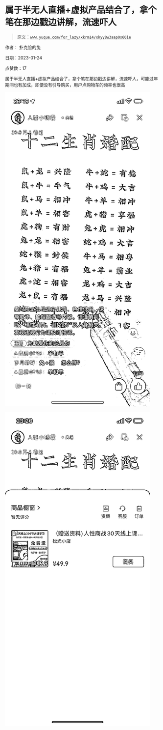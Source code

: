 # 属于半无人直播+虚拟产品结合了，拿个笔在那边戳边讲解，流速吓人

> 原文：[`www.yuque.com/for_lazy/xkrm14/xkyy8w3aap0x60ie`](https://www.yuque.com/for_lazy/xkrm14/xkyy8w3aap0x60ie)



作者： 扑克脸的兔 

日期：2023-01-24 

点赞数：17 

属于半无人直播+虚拟产品结合了，拿个笔在那边戳边讲解，流速吓人，可能过年期间也有加成，即便没有引导购买，用户点购物车的频率也很高 

![](img/63a70038901c9d4cf974f4e01c328dd7.png) 

![](img/a20d4902d59dfaf2b767503f75b9f2ee.png) 


